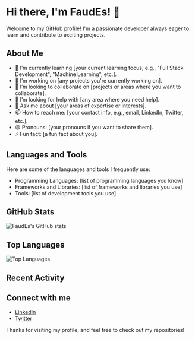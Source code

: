 # Hi there, I'm FaudEs! 👋

Welcome to my GitHub profile! I'm a passionate developer always eager to learn and contribute to exciting projects.

## About Me

- 🌱 I’m currently learning [your current learning focus, e.g., "Full Stack Development", "Machine Learning", etc.].
- 🔭 I’m working on [any projects you're currently working on].
- 👯 I’m looking to collaborate on [projects or areas where you want to collaborate].
- 🤔 I’m looking for help with [any area where you need help].
- 💬 Ask me about [your areas of expertise or interests].
- 📫 How to reach me: [your contact info, e.g., email, LinkedIn, Twitter, etc.].
- 😄 Pronouns: [your pronouns if you want to share them].
- ⚡ Fun fact: [a fun fact about you].

## Languages and Tools

Here are some of the languages and tools I frequently use:

- Programming Languages: [list of programming languages you know]
- Frameworks and Libraries: [list of frameworks and libraries you use]
- Tools: [list of development tools you use]

## GitHub Stats

![FaudEs's GitHub stats](https://github-readme-stats.vercel.app/api?username=FaudEs&show_icons=true&theme=radical)

## Top Languages

![Top Languages](https://github-readme-stats.vercel.app/api/top-langs/?username=FaudEs&layout=compact&theme=radical)

## Recent Activity

<!--START_SECTION:activity-->
<!--END_SECTION:activity-->

## Connect with me

- [LinkedIn](your-linkedin-profile)
- [Twitter](your-twitter-profile)

Thanks for visiting my profile, and feel free to check out my repositories!
